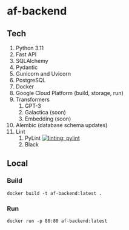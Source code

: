 # af-backend

## Tech

1. Python 3.11
2. Fast API
3. SQLAlchemy
4. Pydantic
5. Gunicorn and Uvicorn
6. PostgreSQL
7. Docker
8. Google Cloud Platform (build, storage, run)
9. Transformers
   1. GPT-3
   2. Galactica (soon)
   3. Embedding (soon)
10. Alembic (database schema updates)
11. Lint
    1. PyLint [![linting: pylint](https://img.shields.io/badge/linting-pylint-yellowgreen)](https://github.com/PyCQA/pylint)
    2. Black

## Local

### Build

```commandline
docker build -t af-backend:latest .
```

### Run

```commandline
docker run -p 80:80 af-backend:latest
```


